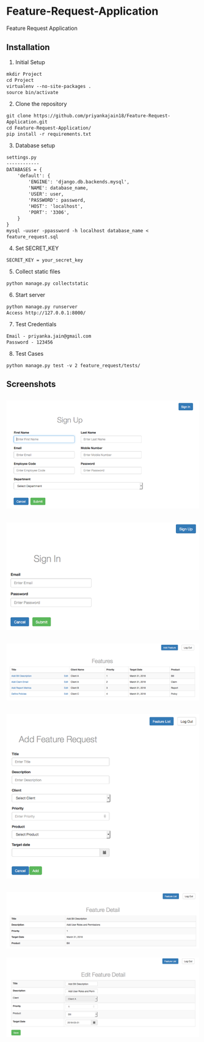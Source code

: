 # Feature-Request-Application
Feature Request Application

## Installation
1. Initial Setup
```
mkdir Project
cd Project
virtualenv --no-site-packages .
source bin/activate
```
2. Clone the repository
```
git clone https://github.com/priyankajain18/Feature-Request-Application.git
cd Feature-Request-Application/
pip install -r requirements.txt
```
3. Database setup
```
settings.py
------------
DATABASES = {
    'default': {
        'ENGINE': 'django.db.backends.mysql',
        'NAME': database_name,
        'USER': user,
        'PASSWORD': password,
        'HOST': 'localhost',
        'PORT': '3306',
    }
}
mysql -uuser -ppassword -h localhost database_name < feature_request.sql
```
4. Set SECRET_KEY
```
SECRET_KEY = your_secret_key
```
5. Collect static files
```
python manage.py collectstatic
```
6. Start server
```
python manage.py runserver
Access http://127.0.0.1:8000/
```
7. Test Credentials
```
Email - priyanka.jain@gmail.com
Password - 123456
```
8. Test Cases
```
python manage.py test -v 2 feature_request/tests/
```
## Screenshots
![Sign Up Screenshot](https://github.com/priyankajain18/Feature-Request-Application/blob/master/screenshots/signup.png)
---
![Sign In Screenshot](https://github.com/priyankajain18/Feature-Request-Application/blob/master/screenshots/signin.png)
---
![Feature List Screenshot](https://github.com/priyankajain18/Feature-Request-Application/blob/master/screenshots/list.png)
---
![Feature Add Screenshot](https://github.com/priyankajain18/Feature-Request-Application/blob/master/screenshots/add_feature.png)
---
![Feature Detail Screenshot](https://github.com/priyankajain18/Feature-Request-Application/blob/master/screenshots/detail.png)
---
![Feature Edit Screenshot](https://github.com/priyankajain18/Feature-Request-Application/blob/master/screenshots/edit.png)

